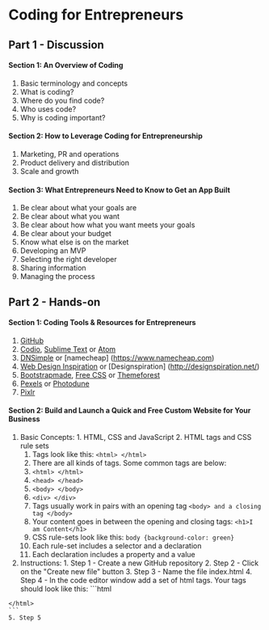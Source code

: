 # Coding for Entrepreneurs

## Part 1 - Discussion
#### Section 1: An Overview of Coding
  1. Basic terminology and concepts
  2. What is coding?
  3. Where do you find code?
  4. Who uses code?
  5. Why is coding important?

#### Section 2: How to Leverage Coding for Entrepreneurship
  1. Marketing, PR and operations
  2. Product delivery and distribution
  3. Scale and growth

#### Section 3: What Entrepreneurs Need to Know to Get an App Built
  1. Be clear about what your goals are
  2. Be clear about what you want
  3. Be clear about how what you want meets your goals
  4. Be clear about your budget
  5. Know what else is on the market
  6. Developing an MVP
  7. Selecting the right developer
  8. Sharing information
  9. Managing the process

## Part 2 - Hands-on
#### Section 1: Coding Tools & Resources for Entrepreneurs
  1. [GitHub](https://github.com) 
  2. [Codio](https://codio.com), [Sublime Text](https://www.sublimetext.com/3) or [Atom](https://atom.io/)
  3. [DNSimple](https://dnsimple.com/) or [namecheap] (https://www.namecheap.com)
  4. [Web Design Inspiration](http://www.webdesign-inspiration.com/) or [Designspiration] (http://designspiration.net/)
  5. [Bootstrapmade](https://bootstrapmade.com/), [Free CSS](http://www.free-css.com/free-css-templates) or [Themeforest](https://themeforest.net/)
  6. [Pexels](https://www.pexels.com/) or [Photodune](https://photodune.net)
  7. [Pixlr](https://pixlr.com/)
  
#### Section 2: Build and Launch a Quick and Free Custom Website for Your Business
  1. Basic Concepts:
    1. HTML, CSS and JavaScript
    2. HTML tags and CSS rule sets
      1. Tags look like this: `<html> </html>`
      2. There are all kinds of tags. Some common tags are below:
        1. `<html> </html>`
        2. `<head> </head>`
        3. `<body> </body>`
        4. `<div> </div>`
      3. Tags usually work in pairs with an opening tag `<body> and a closing tag </body>`
      4. Your content goes in between the opening and closing tags: `<h1>I am Content</h1>`
      5. CSS rule-sets look like this: `body {background-color: green}`
      6. Each rule-set includes a selector and a declaration
      7. Each declaration includes a property and a value
  2. Instructions:
    1. Step 1 - Create a new GitHub repository
    2. Step 2 - Click on the "Create new file" button
    3. Step 3 - Name the file index.html
    4. Step 4 - In the code editor window add a set of html tags. Your tags should look like this:
    ```html
    <html>
    
    </html>
    ```
    5. Step 5 
    
  
